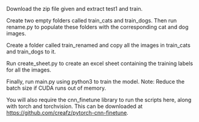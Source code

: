 Download the zip file given and extract test1 and train.

Create two empty folders called train_cats and train_dogs. Then run rename.py to populate these folders with the corresponding
cat and dog images.

Create a folder called train_renamed and copy all the images in train_cats and train_dogs to it.

Run create_sheet.py to create an excel sheet containing the training labels for all the images.

Finally, run main.py using python3 to train the model.
Note: Reduce the batch size if CUDA runs out of memory.

You will also require the cnn_finetune library to run the scripts here, along with torch and torchvision.
This can be downloaded at https://github.com/creafz/pytorch-cnn-finetune.
